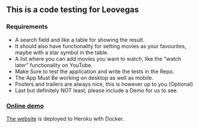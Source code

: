 ## This is a code testing for Leovegas

### Requirements

- A search field and like a table for showing the result.
- It should also have functionality for setting movies as your favourites, maybe with a star symbol in the table.
- A list where you can add movies you want to watch, like the “watch later” functionality on YouTube.
- Make Sure to test the application and write the tests in the Repo.
- The App Must Be working on desktop as well as mobile.
- Posters and trailers are always nice, this is however up to you.(Optional)
- Last but definitely NOT least, please include a Demo for us to see.

### [Online demo](https://code-testing-yumin.herokuapp.com)

[The website](https://code-testing-yumin.herokuapp.com) is deployed to Heroku with Docker.


